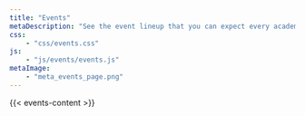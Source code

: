 ```yaml
---
title: "Events"
metaDescription: "See the event lineup that you can expect every academic year!"
css: 
    - "css/events.css"
js: 
    - "js/events/events.js"
metaImage:
    - "meta_events_page.png"
---
```


{{< events-content >}}
